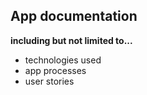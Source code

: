 ## App documentation
**including but not limited to...**
- technologies used
- app processes
- user stories